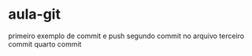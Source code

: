 # aula-git


primeiro exemplo de commit e push
segundo commit no arquivo
terceiro commit
quarto commit